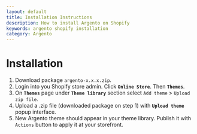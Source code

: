 ```yaml
---
layout: default
title: Installation Instructions
description: How to install Argento on Shopify
keywords: argento shopify installation
category: Argento
---
```


# Installation

 1. Download package `argento-x.x.x.zip`.
 2. Login into you Shopify store admin. Click **`Online Store`**. Then **`Themes`**.
 3. On **`Themes`** page under **`Theme library`** section select `Add theme` > `Upload zip file`.
 4. Upload a .zip file (downloaded package on step 1) with **`Upload theme`** popup interface.
 5. New Argento theme should appear in your theme library. Publish it with `Actions` button to apply it at your storefront.
